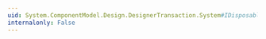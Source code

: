 ```yaml
---
uid: System.ComponentModel.Design.DesignerTransaction.System#IDisposable#Dispose
internalonly: False
---
```

